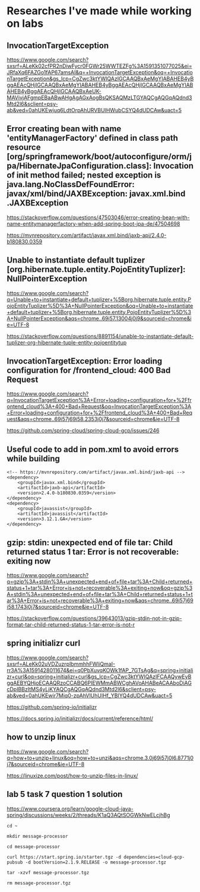 # Researches I've made while working on labs

## InvocationTargetException

https://www.google.com/search?sxsrf=ALeKk02cfPR2nDiwFycr0FGWr25WWTEZFg%3A1591351077025&ei=JRfaXq6FAZGo1fAP67amsAI&q=+InvocationTargetException&oq=+InvocationTargetException&gs_lcp=CgZwc3ktYWIQAzIGCAAQBxAeMgYIABAHEB4yBggAEAcQHjIGCAAQBxAeMgYIABAHEB4yBggAEAcQHjIGCAAQBxAeMgYIABAHEB4yBggAEAcQHjIGCAAQBxAeUK-MAVivjAFgmpEBaABwAHgAgAGxAogBsQKSAQMzLTGYAQCgAQGqAQdnd3Mtd2l6&sclient=psy-ab&ved=0ahUKEwjuq6LdtOrpAhURVBUIHWubCSYQ4dUDCAw&uact=5

## Error creating bean with name 'entityManagerFactory' defined in class path resource [org/springframework/boot/autoconfigure/orm/j pa/HibernateJpaConfiguration.class]: Invocation of init method failed; nested exception is java.lang.NoClassDefFoundError: javax/xml/bind/JAXBException: javax.xml.bind .JAXBException

https://stackoverflow.com/questions/47503046/error-creating-bean-with-name-entitymanagerfactory-when-add-spring-boot-jpa-de/47504698

https://mvnrepository.com/artifact/javax.xml.bind/jaxb-api/2.4.0-b180830.0359

## Unable to instantiate default tuplizer [org.hibernate.tuple.entity.PojoEntityTuplizer]: NullPointerException

https://www.google.com/search?q=Unable+to+instantiate+default+tuplizer+%5Borg.hibernate.tuple.entity.PojoEntityTuplizer%5D%3A+NullPointerException&oq=Unable+to+instantiate+default+tuplizer+%5Borg.hibernate.tuple.entity.PojoEntityTuplizer%5D%3A+NullPointerException&aqs=chrome..69i57.13004j0j9&sourceid=chrome&ie=UTF-8

https://stackoverflow.com/questions/8891154/unable-to-instantiate-default-tuplizer-org-hibernate-tuple-entity-pojoentitytup

## InvocationTargetException: Error loading configuration for /frontend_cloud: 400 Bad Request

https://www.google.com/search?q=InvocationTargetException%3A+Error+loading+configuration+for+%2Ffrontend_cloud%3A+400+Bad+Request&oq=InvocationTargetException%3A+Error+loading+configuration+for+%2Ffrontend_cloud%3A+400+Bad+Request&aqs=chrome..69i57j69i58.2353j0j7&sourceid=chrome&ie=UTF-8

https://github.com/spring-cloud/spring-cloud-gcp/issues/246

## Useful code to add in pom.xml to avoid errors while building

```
<!-- https://mvnrepository.com/artifact/javax.xml.bind/jaxb-api -->
<dependency>
    <groupId>javax.xml.bind</groupId>
    <artifactId>jaxb-api</artifactId>
    <version>2.4.0-b180830.0359</version>
</dependency>
<dependency>
    <groupId>javassist</groupId>
    <artifactId>javassist</artifactId>
    <version>3.12.1.GA</version>
</dependency> 
```


## gzip: stdin: unexpected end of file tar: Child returned status 1 tar: Error is not recoverable: exiting now

https://www.google.com/search?q=gzip%3A+stdin%3A+unexpected+end+of+file+tar%3A+Child+returned+status+1+tar%3A+Error+is+not+recoverable%3A+exiting+now&oq=gzip%3A+stdin%3A+unexpected+end+of+file+tar%3A+Child+returned+status+1+tar%3A+Error+is+not+recoverable%3A+exiting+now&aqs=chrome..69i57j69i58.1743j0j7&sourceid=chrome&ie=UTF-8

https://stackoverflow.com/questions/39643013/gzip-stdin-not-in-gzip-format-tar-child-returned-status-1-tar-error-is-not-r

## spring initializr curl

https://www.google.com/search?sxsrf=ALeKk02uVDZuzrpIbmmhhFWliQmaI-rr3A%3A1591428011674&ei=q0PbXuvqKOWk1fAP_7GTsAg&q=spring+initializr+curl&oq=spring+initializr+curl&gs_lcp=CgZwc3ktYWIQAzIFCAAQywEyBggAEBYQHjoECAAQRzoCCABQ6PIEWMmABWCghAVoAHABeACAAboDiAGcDpIBBzItMS4yLjKYAQCgAQGqAQdnd3Mtd2l6&sclient=psy-ab&ved=0ahUKEwir7Miq0-zpAhVlUhUIHf_YBIYQ4dUDCAw&uact=5

https://github.com/spring-io/initializr

https://docs.spring.io/initializr/docs/current/reference/html/

## how to unzip linux

https://www.google.com/search?q=how+to+unzip+linux&oq=how+to+unzi&aqs=chrome.3.0j69i57j0l6.8771j0j7&sourceid=chrome&ie=UTF-8

https://linuxize.com/post/how-to-unzip-files-in-linux/

## lab 5 task 7 question 1 solution

https://www.coursera.org/learn/google-cloud-java-spring/discussions/weeks/2/threads/K1aQ3AQtSOGWkNwELcjhBg

```
cd ~

mkdir message-processor

cd message-processor

curl https://start.spring.io/starter.tgz -d dependencies=cloud-gcp-pubsub -d bootVersion=2.1.9.RELEASE -o message-processor.tgz

tar -xzvf message-processor.tgz

rm message-processor.tgz
```
